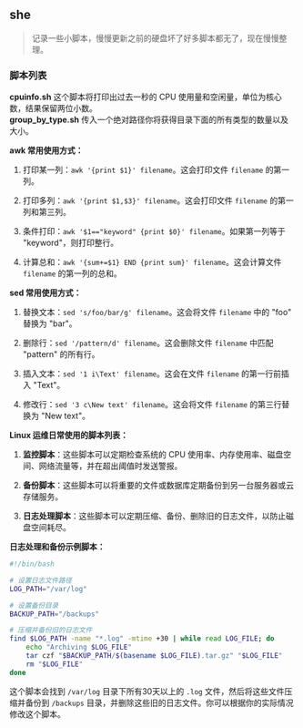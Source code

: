## she

> 记录一些小脚本，慢慢更新之前的硬盘坏了好多脚本都无了，现在慢慢整理。

### 脚本列表

__cpuinfo.sh__ 这个脚本将打印出过去一秒的 CPU 使用量和空闲量，单位为核心数，结果保留两位小数。
<br>
__group_by_type.sh__  传入一个绝对路径你将获得目录下面的所有类型的数量以及大小。


**awk 常用使用方式：**

1. 打印某一列：`awk '{print $1}' filename`。这会打印文件 `filename` 的第一列。

2. 打印多列：`awk '{print $1,$3}' filename`。这会打印文件 `filename` 的第一列和第三列。

3. 条件打印：`awk '$1=="keyword" {print $0}' filename`。如果第一列等于 "keyword"，则打印整行。

4. 计算总和：`awk '{sum+=$1} END {print sum}' filename`。这会计算文件 `filename` 的第一列的总和。

**sed 常用使用方式：**

1. 替换文本：`sed 's/foo/bar/g' filename`。这会将文件 `filename` 中的 "foo" 替换为 "bar"。

2. 删除行：`sed '/pattern/d' filename`。这会删除文件 `filename` 中匹配 "pattern" 的所有行。

3. 插入文本：`sed '1 i\Text' filename`。这会在文件 `filename` 的第一行前插入 "Text"。

4. 修改行：`sed '3 c\New text' filename`。这会将文件 `filename` 的第三行替换为 "New text"。

**Linux 运维日常使用的脚本列表：**

1. **监控脚本**：这些脚本可以定期检查系统的 CPU 使用率、内存使用率、磁盘空间、网络流量等，并在超出阈值时发送警报。

2. **备份脚本**：这些脚本可以将重要的文件或数据库定期备份到另一台服务器或云存储服务。

3. **日志处理脚本**：这些脚本可以定期压缩、备份、删除旧的日志文件，以防止磁盘空间耗尽。

**日志处理和备份示例脚本：**

```bash
#!/bin/bash

# 设置日志文件路径
LOG_PATH="/var/log"

# 设置备份目录
BACKUP_PATH="/backups"

# 压缩并备份旧的日志文件
find $LOG_PATH -name "*.log" -mtime +30 | while read LOG_FILE; do
    echo "Archiving $LOG_FILE"
    tar czf "$BACKUP_PATH/$(basename $LOG_FILE).tar.gz" "$LOG_FILE"
    rm "$LOG_FILE"
done
```

这个脚本会找到 `/var/log` 目录下所有30天以上的 `.log` 文件，然后将这些文件压缩并备份到 `/backups` 目录，并删除这些旧的日志文件。你可以根据你的实际情况修改这个脚本。
